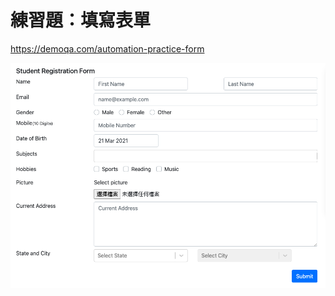 # 練習題：填寫表單

<https://demoqa.com/automation-practice-form>

![](assets/week2.png)

<!-- <https://demoqa.com/login> -->
<!-- <https://www.globalsqa.com/angularJs-protractor/registration-login-example/#/register> -->
